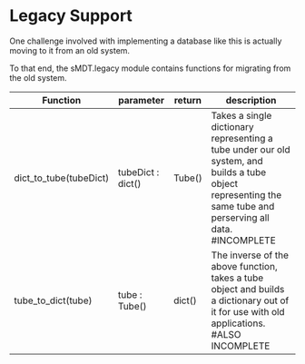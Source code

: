 Legacy Support
==============

One challenge involved with implementing a database like this is actually moving to it from an old system. 

To that end, the sMDT.legacy module contains functions for migrating from the old system. 

Function | parameter | return | description
---|---|---|---
dict_to_tube(tubeDict)|tubeDict : dict()|Tube()|Takes a single dictionary representing a tube under our old system, and builds a tube object representing the same tube and perserving all data. #INCOMPLETE
tube_to_dict(tube)|tube : Tube()|dict()|The inverse of the above function, takes a tube object and builds a dictionary out of it for use with old applications. #ALSO INCOMPLETE